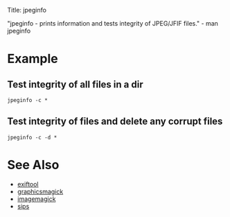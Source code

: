 Title: jpeginfo

"jpeginfo - prints information and tests integrity of JPEG/JFIF files." - man jpeginfo

# Example

## Test integrity of all files in a dir

```
jpeginfo -c *
```

## Test integrity of files and delete any corrupt files

```
jpeginfo -c -d *
```

# See Also

- [exiftool](exiftool)
- [graphicsmagick](graphicsmagick)
- [imagemagick](imagemagick)
- [sips](sips)

